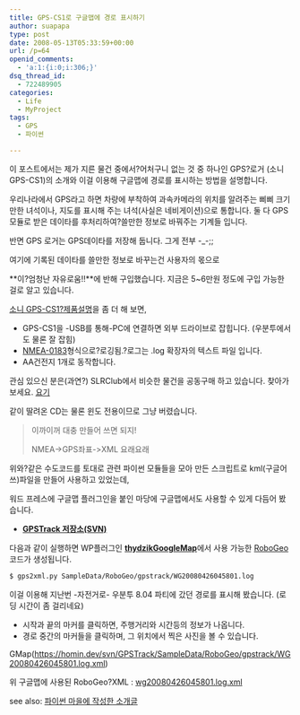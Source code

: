 ```yaml
---
title: GPS-CS1로 구글맵에 경로 표시하기
author: suapapa
type: post
date: 2008-05-13T05:33:59+00:00
url: /p=64
openid_comments:
  - 'a:1:{i:0;i:306;}'
dsq_thread_id:
  - 722489905
categories:
  - Life
  - MyProject
tags:
  - GPS
  - 파이썬

---
```

이 포스트에서는 제가 지른 물건 중에서?어처구니 없는 것 중 하나인 GPS?로거 (소니 GPS-CS1)의 소개와 이걸 이용해 구글맵에 경로를 표시하는 방법을 설명합니다.

우리나라에서 GPS라고 하면 차량에 부착하여 과속카메라의 위치를 알려주는 삐삐 크기만한 녀석이나, 지도를 표시해 주는 녀석(사실은 네비게이션)으로 통합니다. 둘 다 GPS모듈로 받은 데이타를 후처리하여?쓸만한 정보로 바꿔주는 기계들 입니다.

반면 GPS 로거는 GPS데이타를 저장해 둡니다. 그게 전부 -_-;;

여기에 기록된 데이타를 쓸만한 정보로 바꾸는건 사용자의 몫으로 

**이?엄청난 자유로움!!**에 반해 구입했습니다. 지금은 5~6만원 정도에 구입 가능한 걸로 알고 있습니다.

[소니 GPS-CS1?제품설명][1]을 좀 더 해 보면,

  * GPS-CS1을 -USB를 통해-PC에 연결하면 외부 드라이브로 잡힙니다. (우분투에서도 물론 잘 잡힘)
  * [NMEA-0183][2]형식으로?로깅됨.?로그는 .log 확장자의 텍스트 파일 입니다.
  * AA건전지 1개로 동작합니다.

관심 있으신 분은(과연?) SLRClub에서 비슷한 물건을 공동구매 하고 있습니다. 찾아가 보세요. [요기][3]



같이 딸려온 CD는 물론 윈도 전용이므로 그냥 버렸습니다.

> 이까이꺼 대충 만들어 쓰면 되지!
> 
> NMEA->GPS좌표->XML 요래요래

위와?같은 수도코드를 토대로 관련 파이썬 모듈들을 모아 만든 스크립트로 kml(구글어쓰)파일을 만들어 사용하고 있었는데,

워드 프레스에 구글맵 플러그인을 붙인 마당에 구글맵에서도 사용할 수 있게 다듬어 봤습니다.

  * [**GPSTrack 저장소(SVN)**][4]

다음과 같이 실행하면 WP플러그인 [<strong>thydzikGoogleMap</strong>](http://wordpress.org/extend/plugins/thydzik-google-map/)에서 사용 가능한 [RoboGeo][5]코드가 생성됩니다.

```bash
$ gps2xml.py SampleData/RoboGeo/gpstrack/WG20080426045801.log
```

이걸 이용해 지난번 -자전거로- 우분투 8.04 파티에 갔던 경로를 표시해 봤습니다. (로딩 시간이 좀 걸리네요)

  * 시작과 끝의 마커를 클릭하면, 주행거리와 시간등의 정보가 나옵니다.
  * 경로 중간의 마커들을 클릭하며, 그 위치에서 찍은 사진을 볼 수 있습니다.

GMap(https://homin.dev/svn/GPSTrack/SampleData/RoboGeo/gpstrack/WG20080426045801.log.xml)

위 구글맵에 사용된 RoboGeo?XML : [wg20080426045801.log.xml][6]

see also: [파이썬 마을에 작성한 소개글][7]

 [1]: http://image.sonystyle.co.kr/sonystyle/html/MicroSite/GPS-CS1/index.html
 [2]: http://en.wikipedia.org/wiki/NMEA_0183
 [3]: http://www.slrclub.com/bbs/vx2.php?id=09&page=1&sn1=&sid1=&divpage=1&sn=off&sid=off&ss=on&sc=off&select_arrange=headnum&desc=asc&no=612
 [4]: https://homin.dev/svn/GPSTrack
 [5]: http://www.robogeo.com/home/
 [6]: https://homin.dev/svn/GPSTrack/SampleData/RoboGeo/gpstrack/WG20080426045801.log.xml
 [7]: http://python.kr/viewtopic.php?t=23801